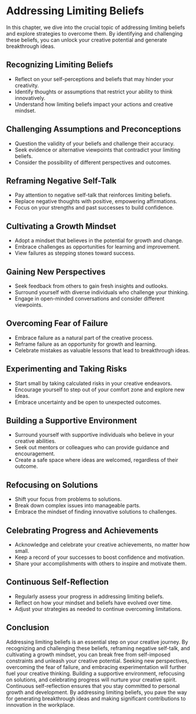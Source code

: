 Addressing Limiting Beliefs
====================================

In this chapter, we dive into the crucial topic of addressing limiting beliefs and explore strategies to overcome them. By identifying and challenging these beliefs, you can unlock your creative potential and generate breakthrough ideas.

Recognizing Limiting Beliefs
----------------------------

* Reflect on your self-perceptions and beliefs that may hinder your creativity.
* Identify thoughts or assumptions that restrict your ability to think innovatively.
* Understand how limiting beliefs impact your actions and creative mindset.

Challenging Assumptions and Preconceptions
------------------------------------------

* Question the validity of your beliefs and challenge their accuracy.
* Seek evidence or alternative viewpoints that contradict your limiting beliefs.
* Consider the possibility of different perspectives and outcomes.

Reframing Negative Self-Talk
----------------------------

* Pay attention to negative self-talk that reinforces limiting beliefs.
* Replace negative thoughts with positive, empowering affirmations.
* Focus on your strengths and past successes to build confidence.

Cultivating a Growth Mindset
----------------------------

* Adopt a mindset that believes in the potential for growth and change.
* Embrace challenges as opportunities for learning and improvement.
* View failures as stepping stones toward success.

Gaining New Perspectives
------------------------

* Seek feedback from others to gain fresh insights and outlooks.
* Surround yourself with diverse individuals who challenge your thinking.
* Engage in open-minded conversations and consider different viewpoints.

Overcoming Fear of Failure
--------------------------

* Embrace failure as a natural part of the creative process.
* Reframe failure as an opportunity for growth and learning.
* Celebrate mistakes as valuable lessons that lead to breakthrough ideas.

Experimenting and Taking Risks
------------------------------

* Start small by taking calculated risks in your creative endeavors.
* Encourage yourself to step out of your comfort zone and explore new ideas.
* Embrace uncertainty and be open to unexpected outcomes.

Building a Supportive Environment
---------------------------------

* Surround yourself with supportive individuals who believe in your creative abilities.
* Seek out mentors or colleagues who can provide guidance and encouragement.
* Create a safe space where ideas are welcomed, regardless of their outcome.

Refocusing on Solutions
-----------------------

* Shift your focus from problems to solutions.
* Break down complex issues into manageable parts.
* Embrace the mindset of finding innovative solutions to challenges.

Celebrating Progress and Achievements
-------------------------------------

* Acknowledge and celebrate your creative achievements, no matter how small.
* Keep a record of your successes to boost confidence and motivation.
* Share your accomplishments with others to inspire and motivate them.

Continuous Self-Reflection
--------------------------

* Regularly assess your progress in addressing limiting beliefs.
* Reflect on how your mindset and beliefs have evolved over time.
* Adjust your strategies as needed to continue overcoming limitations.

Conclusion
----------

Addressing limiting beliefs is an essential step on your creative journey. By recognizing and challenging these beliefs, reframing negative self-talk, and cultivating a growth mindset, you can break free from self-imposed constraints and unleash your creative potential. Seeking new perspectives, overcoming the fear of failure, and embracing experimentation will further fuel your creative thinking. Building a supportive environment, refocusing on solutions, and celebrating progress will nurture your creative spirit. Continuous self-reflection ensures that you stay committed to personal growth and development. By addressing limiting beliefs, you pave the way for generating breakthrough ideas and making significant contributions to innovation in the workplace.

